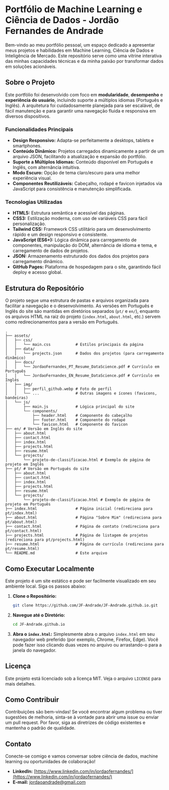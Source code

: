 # Portfólio de Machine Learning e Ciência de Dados - Jordão Fernandes de Andrade

Bem-vindo ao meu portfólio pessoal, um espaço dedicado a apresentar meus projetos e habilidades em Machine Learning, Ciência de Dados e Inteligência de Mercado. Este repositório serve como uma vitrine interativa das minhas capacidades técnicas e da minha paixão por transformar dados em soluções acionáveis.

## Sobre o Projeto

Este portfólio foi desenvolvido com foco em **modularidade**, **desempenho** e **experiência do usuário**, incluindo suporte a múltiplos idiomas (Português e Inglês). A arquitetura foi cuidadosamente planejada para ser escalável, de fácil manutenção e para garantir uma navegação fluida e responsiva em diversos dispositivos.

### Funcionalidades Principais

*   **Design Responsivo:** Adapta-se perfeitamente a desktops, tablets e smartphones.
*   **Conteúdo Dinâmico:** Projetos carregados dinamicamente a partir de um arquivo JSON, facilitando a atualização e expansão do portfólio.
*   **Suporte a Múltiplos Idiomas:** Conteúdo disponível em Português e Inglês, com alternância intuitiva.
*   **Modo Escuro:** Opção de tema claro/escuro para uma melhor experiência visual.
*   **Componentes Reutilizáveis:** Cabeçalho, rodapé e favicon injetados via JavaScript para consistência e manutenção simplificada.

### Tecnologias Utilizadas

*   **HTML5:** Estrutura semântica e acessível das páginas.
*   **CSS3:** Estilização moderna, com uso de variáveis CSS para fácil personalização.
*   **Tailwind CSS:** Framework CSS utilitário para um desenvolvimento rápido e um design responsivo e consistente.
*   **JavaScript (ES6+):** Lógica dinâmica para carregamento de componentes, manipulação do DOM, alternância de idioma e tema, e carregamento de dados de projetos.
*   **JSON:** Armazenamento estruturado dos dados dos projetos para carregamento dinâmico.
*   **GitHub Pages:** Plataforma de hospedagem para o site, garantindo fácil deploy e acesso global.

## Estrutura do Repositório

O projeto segue uma estrutura de pastas e arquivos organizada para facilitar a navegação e o desenvolvimento. As versões em Português e Inglês do site são mantidas em diretórios separados (`pt/` e `en/`), enquanto os arquivos HTML na raiz do projeto (`index.html`, `about.html`, etc.) servem como redirecionamentos para a versão em Português.

```text
.  
├── assets/  
│   ├── css/  
│   │   └── main.css           # Estilos principais da página
│   ├── data/  
│   │   └── projects.json      # Dados dos projetos (para carregamento dinâmico)
│   ├── docs/  
│   │   └── JordaoFernandes_PT_Resume_DataScience.pdf # Currículo em Português
│   │   └── JordaoFernandes_EN_Resume_DataScience.pdf # Currículo em Inglês
│   ├── img/  
│   │   ├── perfil_github.webp # Foto de perfil
│   │   └── ...                # Outras imagens e ícones (favicons, bandeiras)
│   └── js/  
│       ├── main.js            # Lógica principal do site
│       └── components/  
│           ├── header.html    # Componente do cabeçalho
│           ├── footer.html    # Componente do rodapé
│           └── favicon.html   # Componente do favicon
├── en/ # Versão em Inglês do site
│   ├── about.html
│   ├── contact.html
│   ├── index.html
│   ├── projects.html
│   ├── resume.html
│   └── projects/  
│       └── projeto-de-classificacao.html # Exemplo de página de projeto em Inglês
├── pt/ # Versão em Português do site
│   ├── about.html
│   ├── contact.html
│   ├── index.html
│   ├── projects.html
│   ├── resume.html
│   └── projects/  
│       └── projeto-de-classificacao.html # Exemplo de página de projeto em Português
├── index.html                 # Página inicial (redireciona para pt/index.html)
├── about.html                 # Página "Sobre Mim" (redireciona para pt/about.html)
├── contact.html               # Página de contato (redireciona para pt/contact.html)
├── projects.html              # Página de listagem de projetos (redireciona para pt/projects.html)
├── resume.html                # Página de currículo (redireciona para pt/resume.html)
└── README.md                  # Este arquivo
```

## Como Executar Localmente

Este projeto é um site estático e pode ser facilmente visualizado em seu ambiente local. Siga os passos abaixo:

1.  **Clone o Repositório:**
    ```bash
    git clone https://github.com/JF-Andrade/JF-Andrade.github.io.git
    ```
2.  **Navegue até o Diretório:**
    ```bash
    cd JF-Andrade.github.io
    ```
3.  **Abra o `index.html`:**
    Simplesmente abra o arquivo `index.html` em seu navegador web preferido (por exemplo, Chrome, Firefox, Edge). Você pode fazer isso clicando duas vezes no arquivo ou arrastando-o para a janela do navegador.

## Licença

Este projeto está licenciado sob a licença MIT. Veja o arquivo `LICENSE` para mais detalhes.

## Como Contribuir

Contribuições são bem-vindas! Se você encontrar algum problema ou tiver sugestões de melhoria, sinta-se à vontade para abrir uma issue ou enviar um pull request. Por favor, siga as diretrizes de código existentes e mantenha o padrão de qualidade.

## Contato

Conecte-se comigo e vamos conversar sobre ciência de dados, machine learning ou oportunidades de colaboração!

*   **LinkedIn:** [https://www.linkedin.com/in/jordaofernandes/](https://www.linkedin.com/in/jordaofernandes/)  
*   **E-mail:** [jordaoandrade@gmail.com](mailto:jordaoandrade@gmail.com)
